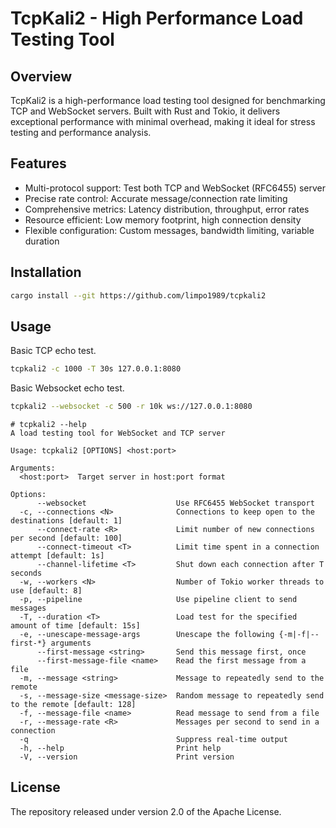 # TcpKali2 - High Performance Load Testing Tool

## Overview

TcpKali2 is a high-performance load testing tool designed for benchmarking TCP and WebSocket servers. Built with Rust
and Tokio, it delivers exceptional performance with minimal overhead, making it ideal for stress testing and performance
analysis.

## Features

* Multi-protocol support: Test both TCP and WebSocket (RFC6455) server
* Precise rate control: Accurate message/connection rate limiting
* Comprehensive metrics: Latency distribution, throughput, error rates
* Resource efficient: Low memory footprint, high connection density
* Flexible configuration: Custom messages, bandwidth limiting, variable duration

## Installation

```bash
cargo install --git https://github.com/limpo1989/tcpkali2
```

## Usage

Basic TCP echo test.

```bash
tcpkali2 -c 1000 -T 30s 127.0.0.1:8080
```

Basic Websocket echo test.

```bash
tcpkali2 --websocket -c 500 -r 10k ws://127.0.0.1:8080
```

```
# tcpkali2 --help
A load testing tool for WebSocket and TCP server

Usage: tcpkali2 [OPTIONS] <host:port>

Arguments:
  <host:port>  Target server in host:port format

Options:
      --websocket                    Use RFC6455 WebSocket transport
  -c, --connections <N>              Connections to keep open to the destinations [default: 1]
      --connect-rate <R>             Limit number of new connections per second [default: 100]
      --connect-timeout <T>          Limit time spent in a connection attempt [default: 1s]
      --channel-lifetime <T>         Shut down each connection after T seconds
  -w, --workers <N>                  Number of Tokio worker threads to use [default: 8]
  -p, --pipeline                     Use pipeline client to send messages
  -T, --duration <T>                 Load test for the specified amount of time [default: 15s]
  -e, --unescape-message-args        Unescape the following {-m|-f|--first-*} arguments
      --first-message <string>       Send this message first, once
      --first-message-file <name>    Read the first message from a file
  -m, --message <string>             Message to repeatedly send to the remote
  -s, --message-size <message-size>  Random message to repeatedly send to the remote [default: 128]
  -f, --message-file <name>          Read message to send from a file
  -r, --message-rate <R>             Messages per second to send in a connection
  -q                                 Suppress real-time output
  -h, --help                         Print help
  -V, --version                      Print version
```

## License

The repository released under version 2.0 of the Apache License.
